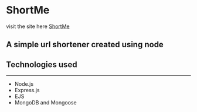 # ShortMe

visit the site here <a href="http://www.shortme.cloud" target="_blank">ShortMe</a>

## A simple url shortener created using node

## Technologies used
***
* Node.js
* Express.js 
* EJS
* MongoDB and Mongoose
